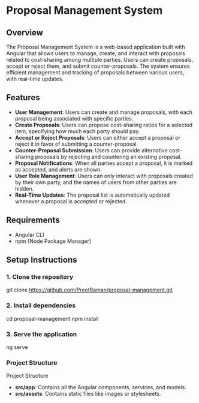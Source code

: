 # Proposal Management System

## Overview

The Proposal Management System is a web-based application built with Angular that allows users to manage, create, and interact with proposals related to cost-sharing among multiple parties. Users can create proposals, accept or reject them, and submit counter-proposals. The system ensures efficient management and tracking of proposals between various users, with real-time updates.

## Features
- **User Management**: Users can create and manage proposals, with each proposal being associated with specific parties.
- **Create Proposals**: Users can propose cost-sharing ratios for a selected item, specifying how much each party should pay.
- **Accept or Reject Proposals**: Users can either accept a proposal or reject it in favor of submitting a counter-proposal.
- **Counter-Proposal Submission**: Users can provide alternative cost-sharing proposals by rejecting and countering an existing proposal.
- **Proposal Notifications**: When all parties accept a proposal, it is marked as accepted, and alerts are shown.
- **User Role Management**: Users can only interact with proposals created by their own party, and the names of users from other parties are hidden.
- **Real-Time Updates**: The proposal list is automatically updated whenever a proposal is accepted or rejected.

## Requirements
- Angular CLI
- npm (Node Package Manager)

## Setup Instructions

### 1. Clone the repository
git clone https://github.com/PreetRaman/proposal-management.git

### 2. Install dependencies
cd proposal-management
npm install

### 3. Serve the application
ng serve

### Project Structure
Project Structure
- **src/app**: Contains all the Angular components, services, and models.
- **src/assets**: Contains static files like images or stylesheets.
